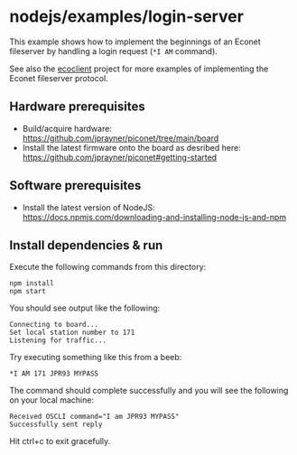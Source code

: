 # nodejs/examples/login-server

This example shows how to implement the beginnings of an Econet fileserver by handling a login request (`*I AM` command).

See also the [ecoclient](https://github.com/jprayner/ecoclient) project for more examples of implementing the Econet
fileserver protocol.

## Hardware prerequisites

* Build/acquire hardware: https://github.com/jprayner/piconet/tree/main/board
* Install the latest firmware onto the board as desribed here: https://github.com/jprayner/piconet#getting-started

## Software prerequisites

* Install the latest version of NodeJS: https://docs.npmjs.com/downloading-and-installing-node-js-and-npm

## Install dependencies & run

Execute the following commands from this directory:

```
npm install
npm start
```

You should see output like the following:

```
Connecting to board...
Set local station number to 171
Listening for traffic...
```

Try executing something like this from a beeb:

```
*I AM 171 JPR93 MYPASS
```

The command should complete successfully and you will see the following on your local machine:

```
Received OSCLI command="I am JPR93 MYPASS"
Successfully sent reply
```

Hit ctrl+c to exit gracefully.

